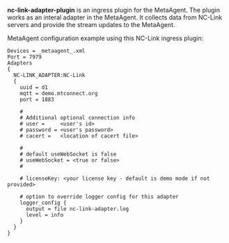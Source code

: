 **nc-link-adapter-plugin** is an ingress plugin for the MetaAgent. The plugin works as an interal adapter in the MetaAgent. It collects data from NC-Link servers and provide the stream updates to the MetaAgent.

MetaAgent configuration example using this NC-Link ingress plugin:
```
Devices = _metaagent_.xml
Port = 7979
Adapters
{
  NC-LINK_ADAPTER:NC-Link
  {
    uuid = d1
    mqtt = demo.mtconnect.org
    port = 1883

    #
    # Additional optional connection info
    # user =     <user's id>
    # password = <user's password>
    # cacert =   <location of cacert file>

    #
    # default useWebSocket is false
    # useWebSocket = <true or false>
    #

    # licenseKey: <your license key - default is demo mode if not provided>

    # option to override logger config for this adapter
    logger_config {
      output = file nc-link-adapter.log
      level = info
    }
  }
}
```
